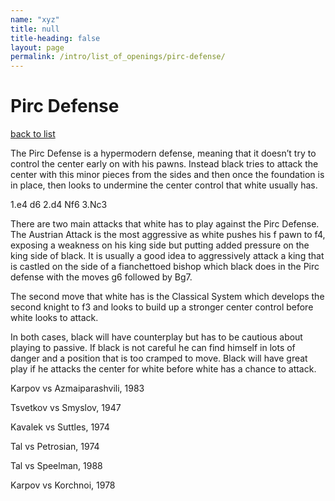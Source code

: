 ```yaml
---
name: "xyz"
title: null
title-heading: false
layout: page
permalink: /intro/list_of_openings/pirc-defense/
---
```


# Pirc Defense

[back to list](../../list_of_openings)



The Pirc Defense is a hypermodern defense, meaning that it doesn’t try to control the center early on with his pawns. Instead black tries to attack the center with this minor pieces from the sides and then once the foundation is in place, then looks to undermine the center control that white usually has.

1.e4 d6
2.d4 Nf6
3.Nc3

There are two main attacks that white has to play against the Pirc Defense. The Austrian Attack is the most aggressive as white pushes his f pawn to f4, exposing a weakness on his king side but putting added pressure on the king side of black. It is usually a good idea to aggressively attack a king that is castled on the side of a fianchettoed bishop which black does in the Pirc defense with the moves g6 followed by Bg7.

The second move that white has is the Classical System which develops the second knight to f3 and looks to build up a stronger center control before white looks to attack.

In both cases, black will have counterplay but has to be cautious about playing to passive. If black is not careful he can find himself in lots of danger and a position that is too cramped to move. Black will have great play if he attacks the center for white before white has a chance to attack.






Karpov vs Azmaiparashvili, 1983

Tsvetkov vs Smyslov, 1947

Kavalek vs Suttles, 1974

Tal vs Petrosian, 1974

Tal vs Speelman, 1988

Karpov vs Korchnoi, 1978